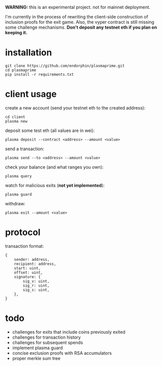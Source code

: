 **WARNING:** this is an experimental project. not for mainnet deployment.

I'm currently in the process of rewriting the client-side construction of inclusion proofs for the exit game. Also, the vyper contract is still missing some challenge mechanisms. **Don't deposit any testnet eth if you plan on keeping it.**

# installation
```
git clone https://github.com/endorphin/plasmaprime.git
cd plasmaprime
pip install -r requirements.txt
```
# client usage
create a new account (send your testnet eth to the created address):
```
cd client
plasma new
```
deposit some test eth (all values are in wei):
```
plasma deposit --contract <address> --amount <value>
```
send a transaction:
```
plasma send --to <address> --amount <value>
```
check your balance (and what ranges you own):
```
plasma query
```
watch for malicious exits (**not yet implemented**):
```
plasma guard
```
withdraw:
```
plasma exit --amount <value>
```
# protocol
transaction format:
```
{
    sender: address,
    recipient: address,
    start: uint,
    offset: uint,
    signature: {
        sig_v: uint,
        sig_r: uint,
        sig_s: uint,
    },
}
```
# todo
- challenges for exits that include coins previously exited
- challenges for transaction history
- challenges for subsequent spends
- implement plasma guard
- concise exclusion proofs with RSA accumulators
- proper merkle sum tree
